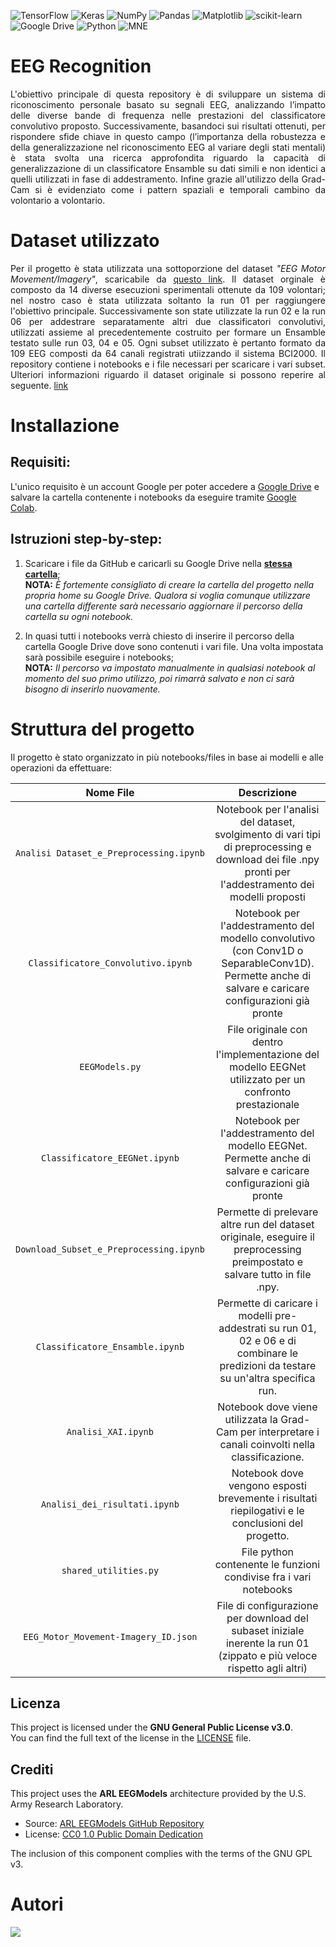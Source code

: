 ![TensorFlow](https://img.shields.io/badge/TensorFlow-%23FF6F00.svg?style=for-the-badge&logo=TensorFlow&logoColor=white)
![Keras](https://img.shields.io/badge/Keras-%23D00000.svg?style=for-the-badge&logo=Keras&logoColor=white)
![NumPy](https://img.shields.io/badge/numpy-%23013243.svg?style=for-the-badge&logo=numpy&logoColor=white)
![Pandas](https://img.shields.io/badge/pandas-%23150458.svg?style=for-the-badge&logo=pandas&logoColor=white)
![Matplotlib](https://img.shields.io/badge/Matplotlib-%23ffffff.svg?style=for-the-badge&logo=Matplotlib&logoColor=black)
![scikit-learn](https://img.shields.io/badge/scikit--learn-%23F7931E.svg?style=for-the-badge&logo=scikit-learn&logoColor=white)
![Google Drive](https://img.shields.io/badge/Google%20Drive-4285F4?style=for-the-badge&logo=googledrive&logoColor=white)
![Python](https://img.shields.io/badge/python-3670A0?style=for-the-badge&logo=python&logoColor=ffdd54)
![MNE](https://img.shields.io/badge/MNE-blue?style=for-the-badge&logoColor=orange&labelColor=blue&color=blue)



# EEG Recognition
<p align="justify">
L'obiettivo principale di questa repository è di sviluppare un sistema di riconoscimento personale basato su segnali EEG, analizzando l’impatto delle diverse bande di frequenza nelle prestazioni del classificatore convolutivo proposto.
Successivamente, basandoci sui risultati ottenuti, per rispondere sfide chiave in questo campo (l’importanza della robustezza e della generalizzazione nel riconoscimento EEG al variare degli stati mentali) è stata svolta una ricerca approfondita riguardo la capacità di generalizzazione di un classificatore Ensamble su dati simili e non identici a quelli utilizzati in fase di addestramento. Infine grazie all'utilizzo della Grad-Cam si è evidenziato come i pattern spaziali e temporali cambino da volontario a volontario.</p>

 
# Dataset utilizzato
<p align="justify">Per il progetto è stata utilizzata una sottoporzione del dataset <i>"EEG Motor Movement/Imagery"</i>, scaricabile da <a href="https://drive.usercontent.google.com/download?id=1WwuAh25Jfx-I8rY3vFGyXiI79YfLYUpH&authuser=0">questo link</a>. Il dataset orginale è composto da 14 diverse esecuzioni sperimentali ottenute da 109 volontari; nel nostro caso è stata utilizzata soltanto la run 01 per raggiungere l'obiettivo principale. Successivamente son state utilizzate la run 02 e la run 06 per addestrare separatamente altri due classificatori convolutivi, utilizzati assieme al precedentemente costruito per formare un Ensamble testato sulle run 03, 04 e 05. Ogni subset utilizzato è pertanto formato da 109 EEG composti da 64 canali registrati utiizzando il sistema BCI2000. Il repository contiene i notebooks e i file necessari per scaricare i vari subset. Ulteriori informazioni riguardo il dataset originale si possono reperire al seguente. <a href="https://physionet.org/content/eegmmidb/1.0.0/"> link</a></p>

# Installazione
## **Requisiti:**   
L'unico requisito è un account Google per poter accedere a  <a href="https://drive.google.com/">Google Drive</a> e salvare la cartella contenente i notebooks da eseguire tramite <a href="https://colab.research.google.com">Google Colab</a>.     

## **Istruzioni step-by-step:**   
1) Scaricare i file da GitHub e caricarli su Google Drive nella **<u>stessa cartella</u>**;     
 **NOTA:** _È fortemente consigliato di creare la cartella del progetto nella propria home su Google Drive. Qualora si voglia comunque utilizzare una cartella differente sarà necessario aggiornare il percorso della cartella su ogni notebook._

2) In quasi tutti i notebooks verrà chiesto di inserire il percorso della cartella Google Drive dove sono contenuti i vari file. Una volta impostata sarà possibile eseguire i notebooks;<br>
 **NOTA:** _Il percorso va impostato manualmente in qualsiasi notebook al momento del suo primo utilizzo, poi rimarrà salvato e non ci sarà bisogno di inserirlo nuovamente._

# Struttura del progetto
Il progetto è stato organizzato in più notebooks/files in base ai modelli e alle operazioni da effettuare:

<div align="center">

| Nome File | Descrizione |
| :---: | :---: |
| `Analisi Dataset_e_Preprocessing.ipynb` | Notebook per l'analisi del dataset, svolgimento di vari tipi di preprocessing e download dei file .npy pronti per l'addestramento dei modelli proposti |
| `Classificatore_Convolutivo.ipynb`| Notebook per l'addestramento del modello convolutivo (con Conv1D o SeparableConv1D). Permette anche di salvare e caricare configurazioni già pronte |
| `EEGModels.py`| File originale con dentro l'implementazione del modello EEGNet utilizzato per un confronto prestazionale |
| `Classificatore_EEGNet.ipynb`| Notebook per l'addestramento del modello EEGNet. Permette anche di salvare e caricare configurazioni già pronte |
| `Download_Subset_e_Preprocessing.ipynb`| Permette di prelevare altre run del dataset originale, eseguire il preprocessing preimpostato e salvare tutto in file .npy.  |
| `Classificatore_Ensamble.ipynb`| Permette di caricare i modelli pre-addestrati su run 01, 02 e 06 e di combinare le predizioni da testare su un'altra specifica run.  |
| `Analisi_XAI.ipynb`| Notebook dove viene utilizzata la Grad-Cam per interpretare i canali coinvolti nella classificazione.  |
| `Analisi_dei_risultati.ipynb`| Notebook dove vengono esposti brevemente i risultati riepilogativi e le conclusioni del progetto.  |
| `shared_utilities.py`| File python contenente le funzioni condivise fra i vari notebooks |
| `EEG_Motor_Movement-Imagery_ID.json`| File di configurazione per download del subaset iniziale inerente la run 01 (zippato e più veloce rispetto agli altri) |

</div>

## Licenza

This project is licensed under the **GNU General Public License v3.0**.  
You can find the full text of the license in the [LICENSE](LICENSE) file.

## Crediti

This project uses the **ARL EEGModels** architecture provided by the U.S. Army Research Laboratory.  
- Source: [ARL EEGModels GitHub Repository](https://github.com/vlawhern/arl-eegmodels)
- License: [CC0 1.0 Public Domain Dedication](https://creativecommons.org/publicdomain/zero/1.0/)

The inclusion of this component complies with the terms of the GNU GPL v3.


# Autori
<a href="https://github.com/cipe96/EEG-Recognition/graphs/contributors">
  <img src="https://contrib.rocks/image?repo=cipe96/EEG-Recognition"/>
</a>  
